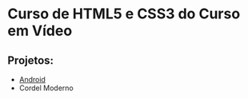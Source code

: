 <h1>Curso de HTML5 e CSS3 do Curso em Vídeo</h1>
<h2>Projetos:</h2>
<ul>
    <li><a href="https://yasminkally.github.io/html-css/desafios/d010/android.html">Android</a></li>
    <li><a href="https://yasminkally.github.io/html-css/desafios/d012/index.html"></a>Cordel Moderno</li>
</ul>
